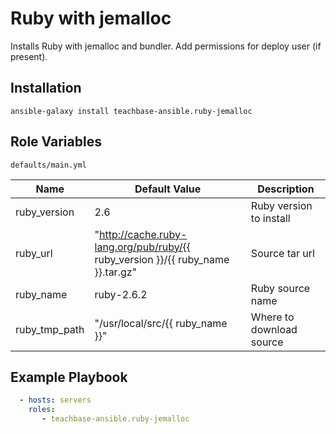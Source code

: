 Ruby with jemalloc
========

Installs Ruby with jemalloc and bundler.
Add permissions for deploy user (if present).

Installation
--------------

`ansible-galaxy install teachbase-ansible.ruby-jemalloc`

Role Variables
--------------

`defaults/main.yml`

| Name                        | Default Value |  Description    |
|-----------------------------|---------------|-----------------|
| ruby_version              | 2.6        | Ruby version to install |
| ruby_url                  | "http://cache.ruby-lang.org/pub/ruby/{{ ruby_version }}/{{ ruby_name }}.tar.gz" | Source tar url | 
| ruby_name                 | ruby-2.6.2 | Ruby source name |
| ruby_tmp_path             | "/usr/local/src/{{ ruby_name }}" | Where to download source | 


Example Playbook
-------------------------
```yml
  - hosts: servers
    roles:
       - teachbase-ansible.ruby-jemalloc
```
